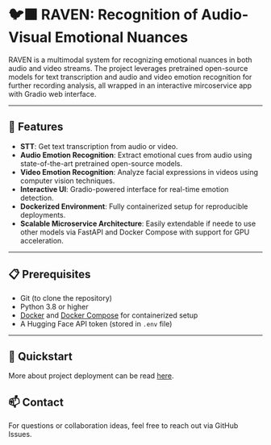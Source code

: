 # 🐦‍⬛ RAVEN: Recognition of Audio-Visual Emotional Nuances

RAVEN is a multimodal system for recognizing emotional nuances in both audio and video streams. The project leverages pretrained open-source models for text transcription and audio and video emotion recognition for further recording analysis, all wrapped in an interactive mircoservice app with Gradio web interface.

---

## 🌟 Features

- **STT**: Get text transcription from audio or video.
- **Audio Emotion Recognition**: Extract emotional cues from audio using state-of-the-art pretrained open-source models.  
- **Video Emotion Recognition**: Analyze facial expressions in videos using computer vision techniques.  
- **Interactive UI**: Gradio-powered interface for real-time emotion detection.  
- **Dockerized Environment**: Fully containerized setup for reproducible deployments.  
- **Scalable Microservice Architecture**: Easily extendable if neede to use other models via FastAPI and Docker Compose with support for GPU acceleration.

---

## 📋 Prerequisites

- Git (to clone the repository)  
- Python 3.8 or higher  
- [Docker](https://www.docker.com/) and [Docker Compose](https://docs.docker.com/compose/) for containerized setup  
- A Hugging Face API token (stored in `.env` file)  

---

## 🚀 Quickstart 

More about project deployment can be read [here](project/README.md).

## 📫 Contact
For questions or collaboration ideas, feel free to reach out via GitHub Issues.
